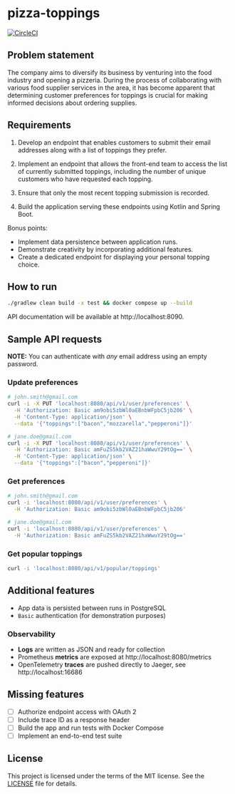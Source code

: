 pizza-toppings
==============

[![CircleCI](https://circleci.com/gh/bkhablenko/pizza-toppings.svg?style=shield)](https://circleci.com/gh/bkhablenko/pizza-toppings)

## Problem statement

The company aims to diversify its business by venturing into the food industry
and opening a pizzeria. During the process of collaborating with various food
supplier services in the area, it has become apparent that determining customer
preferences for toppings is crucial for making informed decisions about ordering
supplies.

## Requirements

1. Develop an endpoint that enables customers to submit their email addresses
   along with a list of toppings they prefer.

2. Implement an endpoint that allows the front-end team to access the list of
   currently submitted toppings, including the number of unique customers who
   have requested each topping.

3. Ensure that only the most recent topping submission is recorded.

4. Build the application serving these endpoints using Kotlin and Spring Boot.

Bonus points:

- Implement data persistence between application runs.
- Demonstrate creativity by incorporating additional features.
- Create a dedicated endpoint for displaying your personal topping choice.

## How to run

```bash
./gradlew clean build -x test && docker compose up --build
```

API documentation will be available at http://localhost:8090.

## Sample API requests

**NOTE:** You can authenticate with _any_ email address using an empty password.

### Update preferences

```bash
# john.smith@gmail.com
curl -i -X PUT 'localhost:8080/api/v1/user/preferences' \
  -H 'Authorization: Basic am9obi5zbWl0aEBnbWFpbC5jb206' \
  -H 'Content-Type: application/json' \
  --data '{"toppings":["bacon","mozzarella","pepperoni"]}'
```

```bash
# jane.doe@gmail.com
curl -i -X PUT 'localhost:8080/api/v1/user/preferences' \
  -H 'Authorization: Basic amFuZS5kb2VAZ21haWwuY29tOg==' \
  -H 'Content-Type: application/json' \
  --data '{"toppings":["bacon","pepperoni"]}'
```

### Get preferences

```bash
# john.smith@gmail.com
curl -i 'localhost:8080/api/v1/user/preferences' \
  -H 'Authorization: Basic am9obi5zbWl0aEBnbWFpbC5jb206'
```

```bash
# jane.doe@gmail.com
curl -i 'localhost:8080/api/v1/user/preferences' \
  -H 'Authorization: Basic amFuZS5kb2VAZ21haWwuY29tOg=='
```

### Get popular toppings

```bash
curl -i 'localhost:8080/api/v1/popular/toppings'
```

## Additional features

- App data is persisted between runs in PostgreSQL
- `Basic` authentication (for demonstration purposes)

### Observability

- **Logs** are written as JSON and ready for collection
- Prometheus **metrics** are exposed at http://localhost:8080/metrics
- OpenTelemetry **traces** are pushed directly to Jaeger, see http://localhost:16686

## Missing features

- [ ] Authorize endpoint access with OAuth 2
- [ ] Include trace ID as a response header
- [ ] Build the app and run tests with Docker Compose
- [ ] Implement an end-to-end test suite

## License

This project is licensed under the terms of the MIT license. See the [LICENSE](LICENSE) file for details.
